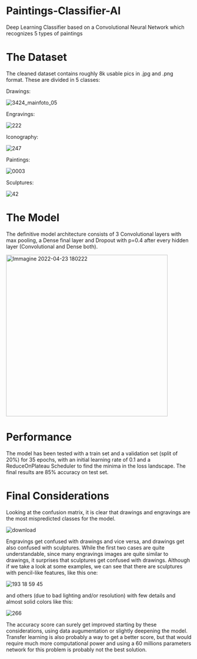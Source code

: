 # Paintings-Classifier-AI
Deep Learning Classifier based on a Convolutional Neural Network which recognizes 5 types of paintings

# The Dataset
The cleaned dataset contains roughly 8k usable pics in .jpg and .png format.
These are divided in 5 classes:

Drawings:

![3424_mainfoto_05](https://user-images.githubusercontent.com/100691347/164914001-d8e61f63-faf5-415d-a02b-b1fe9c7872b2.jpg)


Engravings:

![222](https://user-images.githubusercontent.com/100691347/164914004-58c29e1c-129f-4d44-b8f4-ae012cfb2052.jpg)


Iconography:

![247](https://user-images.githubusercontent.com/100691347/164914019-96641dd1-d205-4910-9774-7f639b96de38.jpg)

Paintings:

![0003](https://user-images.githubusercontent.com/100691347/164914038-a9cb1a1b-a7e7-42be-9556-fa1eef1aa757.jpg)


Sculptures:

![42](https://user-images.githubusercontent.com/100691347/164914041-8a1d82dd-6005-4035-81ce-00551ee31f94.jpg)


# The Model
The definitive model architecture consists of 3 Convolutional layers with max pooling, a Dense final layer and Dropout with p=0.4 after every hidden layer (Convolutional and Dense both).


<img width="439" alt="Immagine 2022-04-23 180222" src="https://user-images.githubusercontent.com/100691347/164914235-14fa4b5d-5daf-4817-881d-db63ae83d589.png">


# Performance
The model has been tested with a train set and a validation set (split of 20%) for 35 epochs, with an initial learning rate of 0.1 and a ReduceOnPlateau Scheduler to find the minima in the loss landscape.
The final results are 85% accuracy on test set.

# Final Considerations
Looking at the confusion matrix, it is clear that drawings and engravings are the most mispredicted classes for the model.

![download](https://user-images.githubusercontent.com/100691347/164914472-1f914dab-d260-4412-a9da-1404606f2b6f.png)

Engravings get confused with drawings and vice versa, and drawings get also confused with sculptures.
While the first two cases are quite understandable, since many engravings images are quite similar to drawings, it surprises that sculptures get confused with drawings.
Although if we take a look at some examples, we can see that there are sculptures with pencil-like features, like this one:

![193 18 59 45](https://user-images.githubusercontent.com/100691347/164914963-94166927-f345-41a8-978b-17a511efe5f9.jpg)

and others (due to bad lighting and/or resolution) with few details and almost solid colors like this:

![266](https://user-images.githubusercontent.com/100691347/164915126-41976f7d-a086-48ba-baa1-6e67e90d93c8.jpg)

The accuracy score can surely get improved starting by these considerations, using data augumentation or slightly deepening the model.
Transfer learning is also probably a way to get a better score, but that would require much more computational power and using a 60 millions parameters network for this problem is probably not the best solution.

